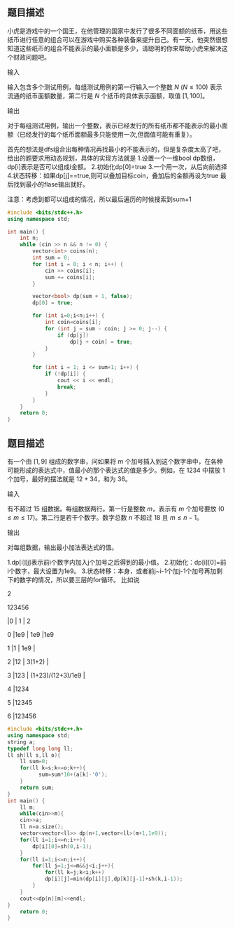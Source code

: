 ## 题目描述
小虎是游戏中的一个国王，在他管理的国家中发行了很多不同面额的纸币，用这些纸币进行任意的组合可以在游戏中购买各种装备来提升自己。有一天，他突然很想知道这些纸币的组合不能表示的最小面额是多少，请聪明的你来帮助小虎来解决这个财政问题吧。

输入

输入包含多个测试用例，每组测试用例的第一行输入一个整数 $N$ $(N \le 100)$ 表示流通的纸币面额数量，第二行是 $N$ 个纸币的具体表示面额，取值 $[1, 100]$。

输出

对于每组测试用例，输出一个整数，表示已经发行的所有纸币都不能表示的最小面额（已经发行的每个纸币面额最多只能使用一次,但面值可能有重复）。

首先的想法是dfs组合出每种情况再找最小的不能表示的，但是复杂度太高了吧，
给出的题要求用动态规划，具体的实现方法就是
1.设置一个一维bool dp数组，dp[i]表示是否可以组成i金额。
2.初始化dp[0]=true
3.一个用一次，从后向前选择
4.状态转移：如果dp[j]==true,则可以叠加目标coin，叠加后的金额再设为true
最后找到最小的flase输出就好。

注意：考虑到都可以组成的情况，所以最后遍历的时候搜索到sum+1

```cpp
#include <bits/stdc++.h>
using namespace std;

int main() {
    int n;
    while (cin >> n && n != 0) {
        vector<int> coins(n);
        int sum = 0;
        for (int i = 0; i < n; i++) {
            cin >> coins[i];
            sum += coins[i];
        }

        vector<bool> dp(sum + 1, false);
        dp[0] = true;

        for (int i=0;i<n;i++) {
            int coin=coins[i];
            for (int j = sum - coin; j >= 0; j--) {
                if (dp[j])
                    dp[j + coin] = true;
            }
        }

        for (int i = 1; i <= sum+1; i++) {
            if (!dp[i]) {
                cout << i << endl;
                break;
            }
        }
    }
    return 0;
}
```
## 题目描述
有一个由 $[1, 9]$ 组成的数字串，问如果将 $m$ 个加号插入到这个数字串中，在各种可能形成的表达式中，值最小的那个表达式的值是多少。例如，在 $1234$ 中摆放 $1$ 个加号，最好的摆法就是 $12+34$，和为 $36$。

输入

有不超过 $15$ 组数据。每组数据两行。第一行是整数 $m$，表示有 $m$ 个加号要放 $(0 \le m \le 17)$。第二行是若干个数字。数字总数 $n$ 不超过 $18$ 且 $m \le n-1$。

输出

对每组数据，输出最小加法表达式的值。

1.dp[i][j]表示前i个数字内加入j个加号之后得到的最小值。
2.初始化：dp[i][0]=前i个数字，最大设置为1e9。
3.状态转移：本身，或者前j~i-1个加j-1个加号再加剩下的数字的情况，所以要三层的for循环。
比如说 

2

123456

  |0     | 1                    | 2
  
0 |1e9   | 1e9                  |1e9

1 |1     | 1e9                  |

2 |12    | 3(1+2)               |

3 |123   | (1+23)/(12+3)/1e9    |

4 |1234

5 |12345

6 |123456

```cpp
#include <bits/stdc++.h>
using namespace std;
string a;
typedef long long ll;
ll sh(ll s,ll o){
    ll sum=0;
    for(ll k=s;k<=o;k++){
          sum=sum*10+(a[k]-'0');
    }
    return sum;
}
int main() {
    ll m;
    while(cin>>m){
    cin>>a;
    ll n=a.size();
    vector<vector<ll>> dp(n+1,vector<ll>(m+1,1e9));
    for(ll i=1;i<=n;i++){
        dp[i][0]=sh(0,i-1);
    }
    for(ll i=1;i<=n;i++){
        for(ll j=1;j<=m&&j<i;j++){
            for(ll k=j;k<i;k++)
            dp[i][j]=min(dp[i][j],dp[k][j-1]+sh(k,i-1));
        }
    }
    cout<<dp[n][m]<<endl;
}
    return 0;
}
```


